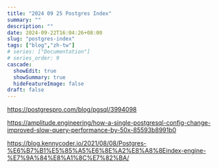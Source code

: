 ```yaml
---
title: "2024 09 25 Postgres Index"
summary: ""
description: ""
date: 2024-09-22T16:04:26+08:00
slug: "postgres-index"
tags: ["blog","zh-tw"]
# series: ["Documentation"]
# series_order: 9
cascade:
  showEdit: true
  showSummary: true
  hideFeatureImage: false
draft: false
---
```


https://postgrespro.com/blog/pgsql/3994098

https://amplitude.engineering/how-a-single-postgresql-config-change-improved-slow-query-performance-by-50x-85593b8991b0

https://blog.kennycoder.io/2021/08/08/Postgres-%E6%B7%B1%E5%85%A5%E6%8E%A2%E8%A8%8Eindex-engine-%E7%9A%84%E8%A1%8C%E7%82%BA/